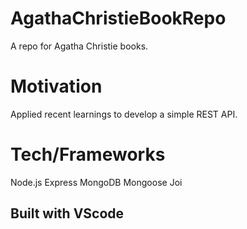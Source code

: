 # AgathaChristieBookRepo
A repo for Agatha Christie books.

# Motivation
Applied recent learnings to develop a simple REST API.

# Tech/Frameworks
Node.js
Express
MongoDB
Mongoose
Joi

## Built with VScode


